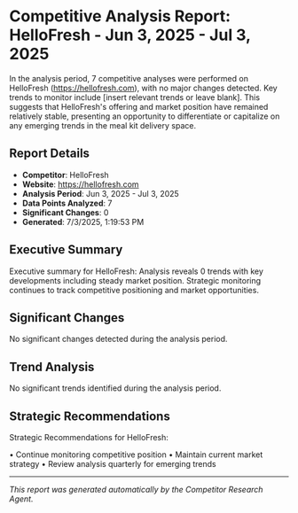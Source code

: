 # Competitive Analysis Report: HelloFresh - Jun 3, 2025 - Jul 3, 2025

In the analysis period, 7 competitive analyses were performed on HelloFresh (https://hellofresh.com), with no major changes detected. Key trends to monitor include [insert relevant trends or leave blank]. This suggests that HelloFresh's offering and market position have remained relatively stable, presenting an opportunity to differentiate or capitalize on any emerging trends in the meal kit delivery space.

## Report Details

- **Competitor**: HelloFresh
- **Website**: https://hellofresh.com
- **Analysis Period**: Jun 3, 2025 - Jul 3, 2025
- **Data Points Analyzed**: 7
- **Significant Changes**: 0
- **Generated**: 7/3/2025, 1:19:53 PM

## Executive Summary

Executive summary for HelloFresh: Analysis reveals 0 trends with key developments including steady market position. Strategic monitoring continues to track competitive positioning and market opportunities.

## Significant Changes

No significant changes detected during the analysis period.

## Trend Analysis

No significant trends identified during the analysis period.

## Strategic Recommendations

Strategic Recommendations for HelloFresh:

• Continue monitoring competitive position
• Maintain current market strategy
• Review analysis quarterly for emerging trends

---

*This report was generated automatically by the Competitor Research Agent.*
